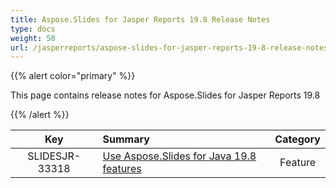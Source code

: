 ```yaml
---
title: Aspose.Slides for Jasper Reports 19.8 Release Notes
type: docs
weight: 50
url: /jasperreports/aspose-slides-for-jasper-reports-19-8-release-notes/
---
```


{{% alert color="primary" %}} 

This page contains release notes for Aspose.Slides for Jasper Reports 19.8

{{% /alert %}} 

|**Key** |**Summary** |**Category** |
| :-: | :- | :-: |
|SLIDESJR-33318|[Use Aspose.Slides for Java 19.8 features](https://docs.aspose.com/display/slidesjava/Aspose.Slides+for+Java+19.8+Release+Notes)|Feature|

